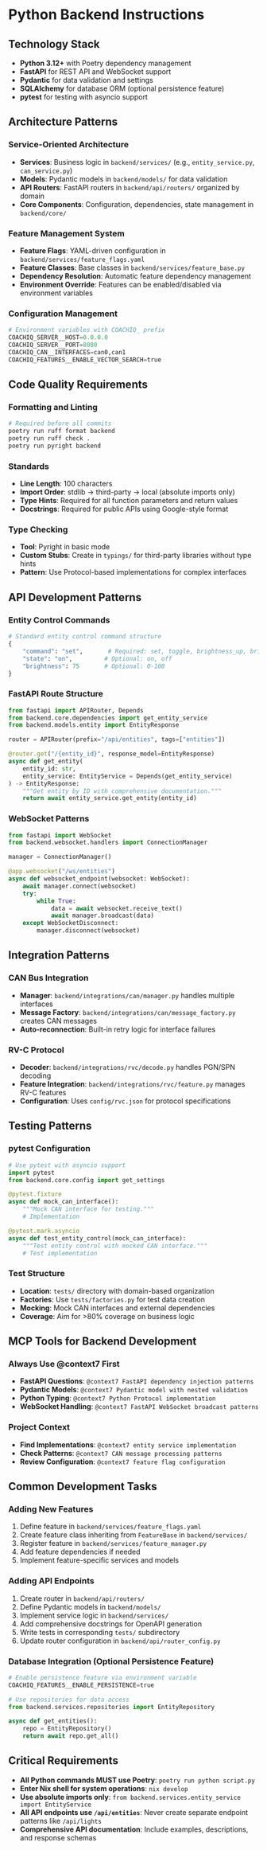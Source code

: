# Python Backend Instructions

## Technology Stack

- **Python 3.12+** with Poetry dependency management
- **FastAPI** for REST API and WebSocket support
- **Pydantic** for data validation and settings
- **SQLAlchemy** for database ORM (optional persistence feature)
- **pytest** for testing with asyncio support

## Architecture Patterns

### Service-Oriented Architecture
- **Services**: Business logic in `backend/services/` (e.g., `entity_service.py`, `can_service.py`)
- **Models**: Pydantic models in `backend/models/` for data validation
- **API Routers**: FastAPI routers in `backend/api/routers/` organized by domain
- **Core Components**: Configuration, dependencies, state management in `backend/core/`

### Feature Management System
- **Feature Flags**: YAML-driven configuration in `backend/services/feature_flags.yaml`
- **Feature Classes**: Base classes in `backend/services/feature_base.py`
- **Dependency Resolution**: Automatic feature dependency management
- **Environment Override**: Features can be enabled/disabled via environment variables

### Configuration Management
```python
# Environment variables with COACHIQ_ prefix
COACHIQ_SERVER__HOST=0.0.0.0
COACHIQ_SERVER__PORT=8080
COACHIQ_CAN__INTERFACES=can0,can1
COACHIQ_FEATURES__ENABLE_VECTOR_SEARCH=true
```

## Code Quality Requirements

### Formatting and Linting
```bash
# Required before all commits
poetry run ruff format backend
poetry run ruff check .
poetry run pyright backend
```

### Standards
- **Line Length**: 100 characters
- **Import Order**: stdlib → third-party → local (absolute imports only)
- **Type Hints**: Required for all function parameters and return values
- **Docstrings**: Required for public APIs using Google-style format

### Type Checking
- **Tool**: Pyright in basic mode
- **Custom Stubs**: Create in `typings/` for third-party libraries without type hints
- **Pattern**: Use Protocol-based implementations for complex interfaces

## API Development Patterns

### Entity Control Commands
```python
# Standard entity control command structure
{
    "command": "set",       # Required: set, toggle, brightness_up, brightness_down
    "state": "on",         # Optional: on, off
    "brightness": 75       # Optional: 0-100
}
```

### FastAPI Route Structure
```python
from fastapi import APIRouter, Depends
from backend.core.dependencies import get_entity_service
from backend.models.entity import EntityResponse

router = APIRouter(prefix="/api/entities", tags=["entities"])

@router.get("/{entity_id}", response_model=EntityResponse)
async def get_entity(
    entity_id: str,
    entity_service: EntityService = Depends(get_entity_service)
) -> EntityResponse:
    """Get entity by ID with comprehensive documentation."""
    return await entity_service.get_entity(entity_id)
```

### WebSocket Patterns
```python
from fastapi import WebSocket
from backend.websocket.handlers import ConnectionManager

manager = ConnectionManager()

@app.websocket("/ws/entities")
async def websocket_endpoint(websocket: WebSocket):
    await manager.connect(websocket)
    try:
        while True:
            data = await websocket.receive_text()
            await manager.broadcast(data)
    except WebSocketDisconnect:
        manager.disconnect(websocket)
```

## Integration Patterns

### CAN Bus Integration
- **Manager**: `backend/integrations/can/manager.py` handles multiple interfaces
- **Message Factory**: `backend/integrations/can/message_factory.py` creates CAN messages
- **Auto-reconnection**: Built-in retry logic for interface failures

### RV-C Protocol
- **Decoder**: `backend/integrations/rvc/decode.py` handles PGN/SPN decoding
- **Feature Integration**: `backend/integrations/rvc/feature.py` manages RV-C features
- **Configuration**: Uses `config/rvc.json` for protocol specifications

## Testing Patterns

### pytest Configuration
```python
# Use pytest with asyncio support
import pytest
from backend.core.config import get_settings

@pytest.fixture
async def mock_can_interface():
    """Mock CAN interface for testing."""
    # Implementation

@pytest.mark.asyncio
async def test_entity_control(mock_can_interface):
    """Test entity control with mocked CAN interface."""
    # Test implementation
```

### Test Structure
- **Location**: `tests/` directory with domain-based organization
- **Factories**: Use `tests/factories.py` for test data creation
- **Mocking**: Mock CAN interfaces and external dependencies
- **Coverage**: Aim for >80% coverage on business logic

## MCP Tools for Backend Development

### Always Use @context7 First
- **FastAPI Questions**: `@context7 FastAPI dependency injection patterns`
- **Pydantic Models**: `@context7 Pydantic model with nested validation`
- **Python Typing**: `@context7 Python Protocol implementation`
- **WebSocket Handling**: `@context7 FastAPI WebSocket broadcast patterns`

### Project Context
- **Find Implementations**: `@context7 entity service implementation`
- **Check Patterns**: `@context7 CAN message processing patterns`
- **Review Configuration**: `@context7 feature flag configuration`

## Common Development Tasks

### Adding New Features
1. Define feature in `backend/services/feature_flags.yaml`
2. Create feature class inheriting from `FeatureBase` in `backend/services/`
3. Register feature in `backend/services/feature_manager.py`
4. Add feature dependencies if needed
5. Implement feature-specific services and models

### Adding API Endpoints
1. Create router in `backend/api/routers/`
2. Define Pydantic models in `backend/models/`
3. Implement service logic in `backend/services/`
4. Add comprehensive docstrings for OpenAPI generation
5. Write tests in corresponding `tests/` subdirectory
6. Update router configuration in `backend/api/router_config.py`

### Database Integration (Optional Persistence Feature)
```python
# Enable persistence feature via environment variable
COACHIQ_FEATURES__ENABLE_PERSISTENCE=true

# Use repositories for data access
from backend.services.repositories import EntityRepository

async def get_entities():
    repo = EntityRepository()
    return await repo.get_all()
```

## Critical Requirements

- **All Python commands MUST use Poetry**: `poetry run python script.py`
- **Enter Nix shell for system operations**: `nix develop`
- **Use absolute imports only**: `from backend.services.entity_service import EntityService`
- **All API endpoints use `/api/entities`**: Never create separate endpoint patterns like `/api/lights`
- **Comprehensive API documentation**: Include examples, descriptions, and response schemas
